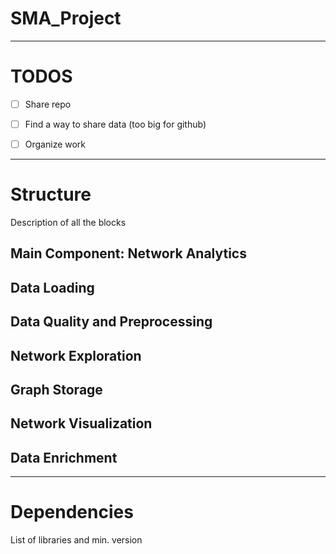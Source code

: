 # SMA_Project

---

# TODOS

- [ ] Share repo
- [ ] Find a way to share data (too big for github)
- [ ] Organize work


---


# Structure
Description of all the blocks


## Main Component: Network Analytics

## Data Loading

## Data Quality and Preprocessing

## Network Exploration

## Graph Storage

## Network Visualization

## Data Enrichment


---


# Dependencies
List of libraries and min. version
